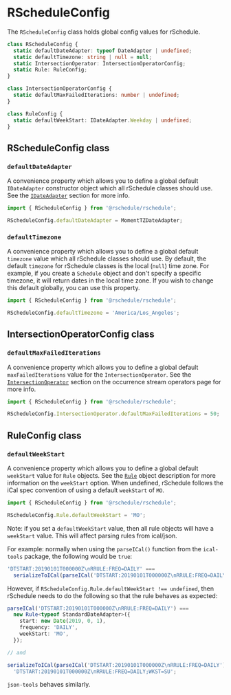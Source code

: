 # RScheduleConfig

The `RScheduleConfig` class holds global config values for rSchedule.

```typescript
class RScheduleConfig {
  static defaultDateAdapter: typeof DateAdapter | undefined;
  static defaultTimezone: string | null = null;
  static IntersectionOperator: IntersectionOperatorConfig;
  static Rule: RuleConfig;
}

class IntersectionOperatorConfig {
  static defaultMaxFailedIterations: number | undefined;
}

class RuleConfig {
  static defaultWeekStart: IDateAdapter.Weekday | undefined;
}
```

## RScheduleConfig class

### `defaultDateAdapter`

A convenience property which allows you to define a global default `IDateAdapter` constructor object which all rSchedule classes should use. See the [`IDateAdapter`](../date-adapter) section for more info.

```typescript
import { RScheduleConfig } from '@rschedule/rschedule';

RScheduleConfig.defaultDateAdapter = MomentTZDateAdapter;
```

### `defaultTimezone`

A convenience property which allows you to define a global default `timezone` value which all rSchedule classes should use. By default, the default `timezone` for rSchedule classes is the local (`null`) time zone. For example, if you create a `Schedule` object and don't specify a specific timezone, it will return dates in the local time zone. If you wish to change this default globally, you can use this property.

```typescript
import { RScheduleConfig } from '@rschedule/rschedule';

RScheduleConfig.defaultTimezone = 'America/Los_Angeles';
```

## IntersectionOperatorConfig class

### `defaultMaxFailedIterations`

A convenience property which allows you to define a global default `maxFailedIterations` value for the `IntersectionOperator`. See the [`IntersectionOperator`](../operators#intersection-operator) section on the occurrence stream operators page for more info.

```typescript
import { RScheduleConfig } from '@rschedule/rschedule';

RScheduleConfig.IntersectionOperator.defaultMaxFailedIterations = 50;
```

## RuleConfig class

### `defaultWeekStart`

A convenience property which allows you to define a global default `weekStart` value for `Rule` objects. See the [`Rule`](../operators#intersection-operator) object description for more information on the `weekStart` option. When undefined, rSchedule follows the iCal spec convention of using a default `weekStart` of `MO`.

```typescript
import { RScheduleConfig } from '@rschedule/rschedule';

RScheduleConfig.Rule.defaultWeekStart = 'MO';
```

Note: if you set a `defaultWeekStart` value, then all rule objects will have a `weekStart` value. This will affect parsing rules from ical/json.

For example: normally when using the `parseICal()` function from the `ical-tools` package, the following would be `true`:

```typescript
'DTSTART:20190101T000000Z\nRRULE:FREQ=DAILY' ===
  serializeToICal(parseICal('DTSTART:20190101T000000Z\nRRULE:FREQ=DAILY'));
```

However, if `RScheduleConfig.Rule.defaultWeekStart !== undefined`, then rSchedule needs to do the following so that the rule behaves as expected:

```typescript
parseICal('DTSTART:20190101T000000Z\nRRULE:FREQ=DAILY') ===
  new Rule<typeof StandardDateAdapter>({
    start: new Date(2019, 0, 1),
    frequency: 'DAILY',
    weekStart: 'MO',
  });

// and

serializeToICal(parseICal('DTSTART:20190101T000000Z\nRRULE:FREQ=DAILY')) ===
  'DTSTART:20190101T000000Z\nRRULE:FREQ=DAILY;WKST=SU';
```

`json-tools` behaves similarly.
